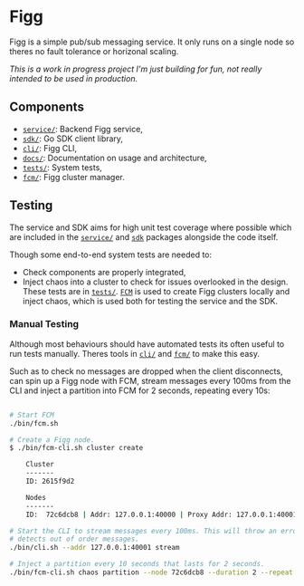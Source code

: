 # Figg
Figg is a simple pub/sub messaging service. It only runs on a single node so
theres no fault tolerance or horizonal scaling.

*This is a work in progress project I'm just building for fun, not really intended to be used in production.*

## Components
* [`service/`](./service): Backend Figg service,
* [`sdk/`](./sdk): Go SDK client library,
* [`cli/`](./cli): Figg CLI,
* [`docs/`](./docs): Documentation on usage and architecture,
* [`tests/`](./tests): System tests,
* [`fcm/`](./fcm): Figg cluster manager.

## Testing
The service and SDK aims for high unit test coverage where possible which are
included in the [`service/`](./service) and [`sdk`](./sdk) packages alongside
the code itself.

Though some end-to-end system tests are needed to:
* Check components are properly integrated,
* Inject chaos into a cluster to check for issues overlooked in the design.
These tests are in [`tests/`](./tests). [`FCM`](./fcm) is used to create Figg
clusters locally and inject chaos, which is used both for testing the service
and the SDK.

### Manual Testing
Although most behaviours should have automated tests its often useful to run
tests manually. Theres tools in [`cli/`](./cli) and [`fcm/`](./fcm) to make
this easy.

Such as to check no messages are dropped when the client disconnects, can spin
up a Figg node with FCM, stream messages every 100ms from the CLI and inject
a partition into FCM for 2 seconds, repeating every 10s:
```bash

# Start FCM
./bin/fcm.sh

# Create a Figg node.
$ ./bin/fcm-cli.sh cluster create

    Cluster
    -------
    ID: 2615f9d2

    Nodes
    -------
    ID:  72c6dcb8 | Addr: 127.0.0.1:40000 | Proxy Addr: 127.0.0.1:40001

# Start the CLI to stream messages every 100ms. This will throw an error if it
# detects out of order messages.
./bin/cli.sh --addr 127.0.0.1:40001 stream

# Inject a partition every 10 seconds that lasts for 2 seconds.
./bin/fcm-cli.sh chaos partition --node 72c6dcb8 --duration 2 --repeat 10
```
